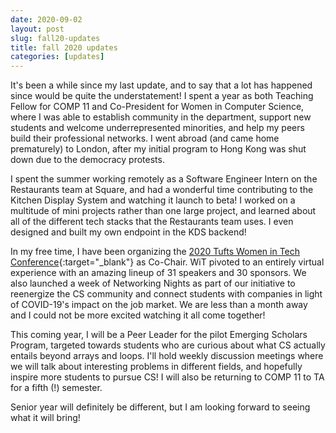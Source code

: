 ```yaml
---
date: 2020-09-02
layout: post
slug: fall20-updates
title: fall 2020 updates
categories: [updates]
---
```

It's been a while since my last update, and to say that a lot has happened since would be quite the understatement! I spent a year as both Teaching Fellow for COMP 11 and Co-President for Women in Computer Science, where I was able to establish community in the department, support new students and welcome underrepresented minorities, and help my peers build their professional networks. I went abroad (and came home prematurely) to London, after my initial program to Hong Kong was shut down due to the democracy protests. 

I spent the summer working remotely as a Software Engineer Intern on the Restaurants team at Square, and had a wonderful time contributing to the Kitchen Display System and watching it launch to beta! I worked on a multitude of mini projects rather than one large project, and learned about all of the different tech stacks that the Restaurants team uses. I even designed and built my own endpoint in the KDS backend!

In my free time, I have been organizing the [2020 Tufts Women in Tech Conference](https://engineering.tufts.edu/news-events/news/women-tech-wit-conference){:target="_blank"} as Co-Chair. WiT pivoted to an entirely virtual experience with an amazing lineup of 31 speakers and 30 sponsors. We also launched a week of Networking Nights as part of our initiative to reenergize the CS community and connect students with companies in light of COVID-19's impact on the job market. We are less than a month away and I could not be more excited watching it all come together! 

This coming year, I will be a Peer Leader for the pilot Emerging Scholars Program, targeted towards students who are curious about what CS actually entails beyond arrays and loops. I'll hold weekly discussion meetings where we will talk about interesting problems in different fields, and hopefully inspire more students to pursue CS! I will also be returning to COMP 11 to TA for a fifth (!) semester. 

Senior year will definitely be different, but I am looking forward to seeing what it will bring!